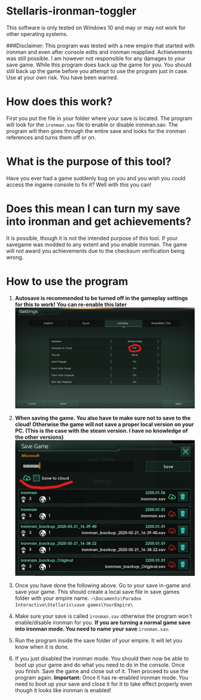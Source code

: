 # Stellaris-ironman-toggler

This software is only tested on Windows 10 and may or may not work for other operating systems.

###Disclaimer:
This program was tested with a new empire that started with ironman and even after
console edits and ironman reapplied. Achievements was still possible.
I am however not responsible for any damages to your save game.
While this program does back up the game for you.
You should still back up the game before you attempt to use the program just in case.
Use at your own risk. You have been warned.

How does this work?
=
First you put the file in your folder where your save is located.
The program will look for the `ironman.sav` file to enable or disable ironman.sav.
The program will then goes through the entire save and looks for the ironman 
references and turns them off or on.

What is the purpose of this tool?
=
Have you ever had a game suddenly bug on you and you wish you could access the ingame
console to fix it? Well with this you can!

Does this mean I can turn my save into ironman and get achievements?
=
It is possible, though it is not the intended purpose of this tool.
If your savegame was modded to any extent and you enable ironman.
The game will not award you achievements due to the checksum verification being wrong.

# How to use the program

1. **Autosave is recommended to be turned off in the gameplay settings for this to work!
You can re-enable this later**
![](Autosave%20to%20Cloud%20Off.jpg)

2. **When saving the game. You also have to make sure not to save to the cloud!
Otherwise the game will not save a proper local version on your PC. (This is the case with
the steam version. I have no knowledge of the other versions)**
![](Do%20not%20save%20to%20the%20cloud.jpg)

3. Once you have done the following above. Go to your save in-game and save your game.
This should create a local save file in save games folder with your empire name.
``~\Documents\Paradox Interactive\Stellaris\save games\YourEmpire\``

4. Make sure your save is called ``ironman.sav`` otherwise the program won't enable/disable
ironman for you. 
**If you are turning a normal game save into ironman mode. You need to name your
save** ``ironman.sav``.

5. Run the program inside the save folder of your empire. It will let you know when it is done.

6. If you just disabled the ironman mode. You should then now be able to boot up your game
and do what you need to do in the console. Once you finish. Save the game and close out of it.
Then proceed to use the program again. **Important:** Once it has re-enabled ironman mode. 
You need to boot up your save and close it for it to take effect properly even though it
looks like ironman is enabled!